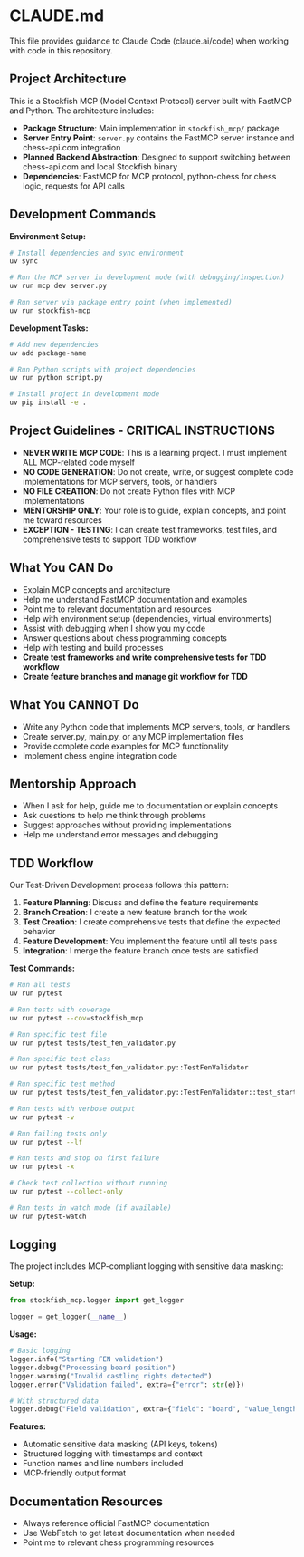 # CLAUDE.md

This file provides guidance to Claude Code (claude.ai/code) when working with code in this repository.

## Project Architecture

This is a Stockfish MCP (Model Context Protocol) server built with FastMCP and Python. The architecture includes:

- **Package Structure**: Main implementation in `stockfish_mcp/` package
- **Server Entry Point**: `server.py` contains the FastMCP server instance and chess-api.com integration
- **Planned Backend Abstraction**: Designed to support switching between chess-api.com and local Stockfish binary
- **Dependencies**: FastMCP for MCP protocol, python-chess for chess logic, requests for API calls

## Development Commands

**Environment Setup:**
```bash
# Install dependencies and sync environment
uv sync

# Run the MCP server in development mode (with debugging/inspection)
uv run mcp dev server.py

# Run server via package entry point (when implemented)
uv run stockfish-mcp
```

**Development Tasks:**
```bash
# Add new dependencies
uv add package-name

# Run Python scripts with project dependencies
uv run python script.py

# Install project in development mode
uv pip install -e .
```

## Project Guidelines - CRITICAL INSTRUCTIONS
- **NEVER WRITE MCP CODE**: This is a learning project. I must implement ALL MCP-related code myself
- **NO CODE GENERATION**: Do not create, write, or suggest complete code implementations for MCP servers, tools, or handlers
- **NO FILE CREATION**: Do not create Python files with MCP implementations
- **MENTORSHIP ONLY**: Your role is to guide, explain concepts, and point me toward resources
- **EXCEPTION - TESTING**: I can create test frameworks, test files, and comprehensive tests to support TDD workflow

## What You CAN Do
- Explain MCP concepts and architecture
- Help me understand FastMCP documentation and examples
- Point me to relevant documentation and resources
- Help with environment setup (dependencies, virtual environments)
- Assist with debugging when I show you my code
- Answer questions about chess programming concepts
- Help with testing and build processes
- **Create test frameworks and write comprehensive tests for TDD workflow**
- **Create feature branches and manage git workflow for TDD**

## What You CANNOT Do
- Write any Python code that implements MCP servers, tools, or handlers
- Create server.py, main.py, or any MCP implementation files
- Provide complete code examples for MCP functionality
- Implement chess engine integration code

## Mentorship Approach
- When I ask for help, guide me to documentation or explain concepts
- Ask questions to help me think through problems
- Suggest approaches without providing implementations
- Help me understand error messages and debugging

## TDD Workflow
Our Test-Driven Development process follows this pattern:

1. **Feature Planning**: Discuss and define the feature requirements
2. **Branch Creation**: I create a new feature branch for the work
3. **Test Creation**: I create comprehensive tests that define the expected behavior
4. **Feature Development**: You implement the feature until all tests pass
5. **Integration**: I merge the feature branch once tests are satisfied

**Test Commands:**
```bash
# Run all tests
uv run pytest

# Run tests with coverage
uv run pytest --cov=stockfish_mcp

# Run specific test file
uv run pytest tests/test_fen_validator.py

# Run specific test class
uv run pytest tests/test_fen_validator.py::TestFenValidator

# Run specific test method
uv run pytest tests/test_fen_validator.py::TestFenValidator::test_starting_position

# Run tests with verbose output
uv run pytest -v

# Run failing tests only
uv run pytest --lf

# Run tests and stop on first failure
uv run pytest -x

# Check test collection without running
uv run pytest --collect-only

# Run tests in watch mode (if available)
uv run pytest-watch
```

## Logging

The project includes MCP-compliant logging with sensitive data masking:

**Setup:**
```python
from stockfish_mcp.logger import get_logger

logger = get_logger(__name__)
```

**Usage:**
```python
# Basic logging
logger.info("Starting FEN validation")
logger.debug("Processing board position")
logger.warning("Invalid castling rights detected")
logger.error("Validation failed", extra={"error": str(e)})

# With structured data
logger.debug("Field validation", extra={"field": "board", "value_length": len(value)})
```

**Features:**
- Automatic sensitive data masking (API keys, tokens)
- Structured logging with timestamps and context
- Function names and line numbers included
- MCP-friendly output format

## Documentation Resources
- Always reference official FastMCP documentation
- Use WebFetch to get latest documentation when needed
- Point me to relevant chess programming resources
